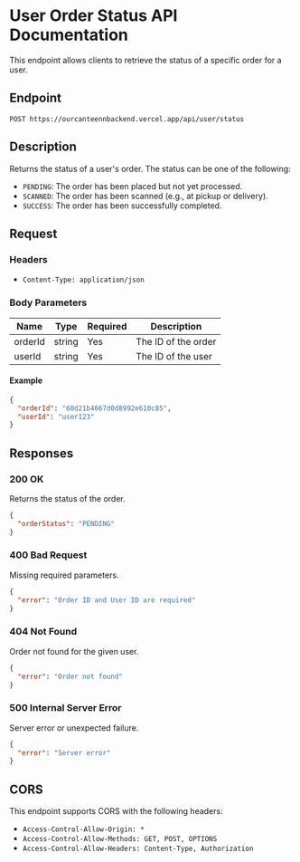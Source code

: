 # User Order Status API Documentation

This endpoint allows clients to retrieve the status of a specific order for a user.

## Endpoint

`POST https://ourcanteennbackend.vercel.app/api/user/status`

## Description
Returns the status of a user's order. The status can be one of the following:
- `PENDING`: The order has been placed but not yet processed.
- `SCANNED`: The order has been scanned (e.g., at pickup or delivery).
- `SUCCESS`: The order has been successfully completed.

## Request

### Headers
- `Content-Type: application/json`

### Body Parameters
| Name     | Type   | Required | Description                |
|----------|--------|----------|----------------------------|
| orderId  | string | Yes      | The ID of the order        |
| userId   | string | Yes      | The ID of the user         |

#### Example
```json
{
  "orderId": "60d21b4667d0d8992e610c85",
  "userId": "user123"
}
```

## Responses

### 200 OK
Returns the status of the order.
```json
{
  "orderStatus": "PENDING"
}
```

### 400 Bad Request
Missing required parameters.
```json
{
  "error": "Order ID and User ID are required"
}
```

### 404 Not Found
Order not found for the given user.
```json
{
  "error": "Order not found"
}
```

### 500 Internal Server Error
Server error or unexpected failure.
```json
{
  "error": "Server error"
}
```

## CORS
This endpoint supports CORS with the following headers:
- `Access-Control-Allow-Origin: *`
- `Access-Control-Allow-Methods: GET, POST, OPTIONS`
- `Access-Control-Allow-Headers: Content-Type, Authorization`
